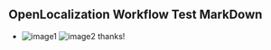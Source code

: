 ## OpenLocalization Workflow Test MarkDown
* ![image1](.\54b801fa-57cc-4744-aa84-216aef5383e1.PNG)   ![image2](.\c79ed4fb-a29c-4cf7-aa29-b7f139609843.png) 
thanks!